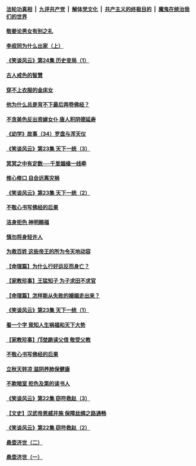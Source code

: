 ####  [法轮功真相](../../../../basic/blob/master/README.md?t=08160826) &nbsp;|&nbsp; [九评共产党](../../../../9ping.md/blob/master/README.md?t=08160826) &nbsp;|&nbsp; [解体党文化](../../../../jtdwh.md/blob/master/README.md?t=08160826)  &nbsp;|&nbsp; [共产主义的终极目的](../../../../gczydzjmd.md/blob/master/README.md?t=08160826) &nbsp;|&nbsp; [魔鬼在统治我们的世界](../../../../mgztzwmdsj.md/blob/master/README.md?t=08160826) 

#### [敬姜论男女有别之礼](../pages/prog647/a102645258.md?t=08160826) 

#### [李叔同为什么出家（上）](../pages/prog647/a102645242.md?t=08160826) 

#### [《笑谈风云》第24集 历史变局（1）](../pages/prog647/a102645211.md?t=08160826) 

#### [古人戒色的智慧](../pages/prog647/a102644639.md?t=08160826) 

#### [穿不上衣服的金床女](../pages/prog647/a102644620.md?t=08160826) 

#### [他为什么总是背不下最后两卷佛经？](../pages/prog647/a102644587.md?t=08160826) 

#### [不贪美色反出资嫁女仆 唐人积阴德延寿](../pages/prog647/a102643957.md?t=08160826) 

#### [《幼学》故事（34）罗盘与浑天仪](../pages/prog647/a102643951.md?t=08160826) 

#### [《笑谈风云》第23集 天下一统（3）](../pages/prog647/a102643937.md?t=08160826) 

#### [冥冥之中有定数──千里姻缘一线牵](../pages/prog647/a102643074.md?t=08160826) 

#### [修心修口 自会远离灾祸](../pages/prog647/a102643036.md?t=08160826) 

#### [《笑谈风云》第23集 天下一统（2）](../pages/prog647/a102643014.md?t=08160826) 

#### [不敬心书写佛经的后果](../pages/prog647/a102642368.md?t=08160826) 

#### [洁身拒色 神明赐福](../pages/prog647/a102642363.md?t=08160826) 

#### [慎勿将身轻许人](../pages/prog647/a102642222.md?t=08160826) 

#### [为救百姓 这些帝王的所为令天地动容](../pages/prog647/a102642052.md?t=08160826) 

#### [【命理篇】为什么行好运反而身亡？](../pages/prog647/a102641592.md?t=08160826) 

#### [【家教珍事】王猛知子 为子求田不求官](../pages/prog647/a102641580.md?t=08160826) 

#### [【命理篇】怎样能从失败的婚姻走出来？](../pages/prog647/a102640802.md?t=08160826) 

#### [《笑谈风云》第23集 天下一统（1）](../pages/prog647/a102640791.md?t=08160826) 

#### [看一个字 竟知人生祸福和天下大势](../pages/prog647/a102640137.md?t=08160826) 

#### [【家教珍事】邝埜跪读父信 敬受父教](../pages/prog647/a102640131.md?t=08160826) 

#### [不敬心书写佛经的后果](../pages/prog647/a102639970.md?t=08160826) 

#### [立秋天转凉 滋阴养肺保健康](../pages/prog647/a102639236.md?t=08160826) 

#### [不欺暗室 拒色及第的读书人](../pages/prog647/a102639223.md?t=08160826) 

#### [《笑谈风云》第22集 窃符救赵（3）](../pages/prog647/a102639213.md?t=08160826) 

#### [【文史】汉武帝恩威并施 保障丝绸之路通畅](../pages/prog647/a102638665.md?t=08160826) 

#### [《笑谈风云》第22集 窃符救赵（2）](../pages/prog647/a102638635.md?t=08160826) 

#### [悬壶济世（二）](../pages/prog647/a102637876.md?t=08160826) 

#### [悬壶济世（一）](../pages/prog647/a102637864.md?t=08160826) 

